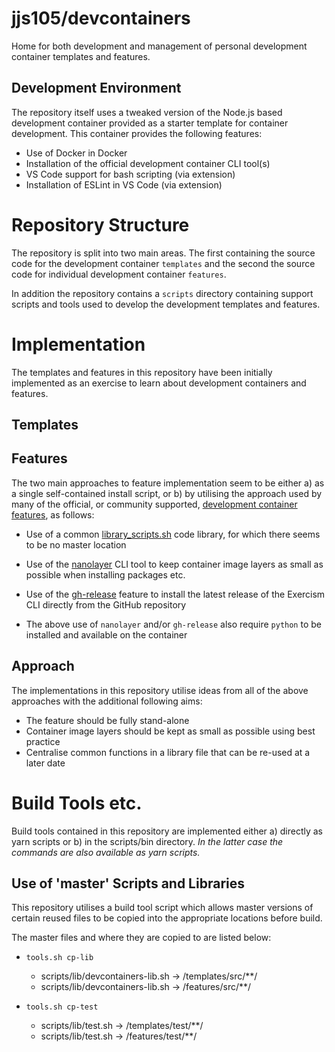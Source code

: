 # jjs105/devcontainers

Home for both development and management of personal development container
templates and features.

## Development Environment

The repository itself uses a tweaked version of the Node.js based development
container provided as a starter template for container development. This
container provides the following features:

* Use of Docker in Docker
* Installation of the official development container CLI tool(s)
* VS Code support for bash scripting (via extension)
* Installation of ESLint in VS Code (via extension)

# Repository Structure

The repository is split into two main areas. The first containing the source
code for the development container `templates` and the second the source code
for individual development container `features`.

In addition the repository contains a `scripts` directory containing support
scripts and tools used to develop the development templates and features.

# Implementation

The templates and features in this repository have been initially implemented as
an exercise to learn about development containers and features.

## Templates

## Features

The two main approaches to feature implementation seem to be either a) as a
single self-contained install script, or b) by utilising the approach used by
many of the official, or community supported, [development container features](
https://containers.dev/features), as follows:

* Use of a common
[library_scripts.sh](
    https://github.com/devcontainers-contrib/features/blob/main/src/bin/library_scripts.sh
) code library, for which there seems to be no master location

* Use of the [nanolayer](https://github.com/devcontainers-contrib/nanolayer) CLI
tool to keep container image layers as small as possible when installing
packages etc.

* Use of the [gh-release](
    https://github.com/devcontainers-contrib/features/tree/main/src/gh-release
) feature to install the latest release of the Exercism CLI directly from the
GitHub repository

* The above use of `nanolayer` and/or `gh-release` also require `python` to be
installed and available on the container

## Approach

The implementations in this repository utilise ideas from all of the above
approaches with the additional following aims:

* The feature should be fully stand-alone
* Container image layers should be kept as small as possible using best practice
* Centralise common functions in a library file that can be re-used at a later
date

# Build Tools etc.

Build tools contained in this repository are implemented either a) directly as
yarn scripts or b) in the scripts/bin directory. _In the latter case the commands are also available as yarn scripts._

## Use of 'master' Scripts and Libraries

This repository utilises a build tool script which allows master versions of
certain reused files to be copied into the appropriate locations before build.

The master files and where they are copied to are listed below:

* `tools.sh cp-lib`
  * scripts/lib/devcontainers-lib.sh -> /templates/src/**/
  * scripts/lib/devcontainers-lib.sh -> /features/src/**/

* `tools.sh cp-test`
  * scripts/lib/test.sh -> /templates/test/**/
  * scripts/lib/test.sh -> /features/test/**/

